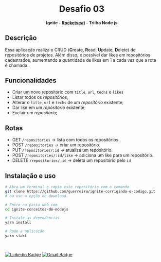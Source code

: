 <h1 align="center">Desafio 03 </h1>
<h4 align="center">Ignite - <a href="https://rocketseat.com.br/" >Rocketseat</a> - Trilha Node js</h4>

## Descrição

Essa aplicação realiza o CRUD (**C**reate, **R**ead, **U**pdate, **D**elete) de repositórios de projetos. Além disso, é possível dar likes em repositórios cadastrados, aumentando a quantidade de likes em 1 a cada vez que a rota é chamada.

## Funcionalidades

- Criar um novo repositório com `title`, `url`, `techs` e `likes`
- Listar todos os _repositórios_;
- Alterar o `title`, `url` e `techs` de um _repositório_ existente;
- Dar like em um _repositório_ existente;
- Excluir um _repositório_;

## Rotas

- GET `/repositories` → lista com todos os repositórios.
- POST `/repositories` → criar um repositório.
- PUT `/repositories/:id` → atualiza um repositório.
- POST `/repositories/:id/like` → adiciona um like para um repositório.
- DELETE `/repositories/:id` → deleta um repositório pelo `id`

## Instalação e uso

```bash
# Abra um terminal e copie este repositório com o comando
git clone https://github.com/guerreiru/ignite-corrigindo-o-codigo.git
# ou use a opção de download.

# Entre na pasta web com 
cd ignite-conceitos-do-nodejs

# Instale as dependências
yarn install

# Rode a aplicação
yarn start
```

<br>

[![Linkedin Badge](https://img.shields.io/badge/-Fernando%20Guerreiro-1293d2?style=flat-square&logo=Linkedin&logoColor=white&link=https://www.linkedin.com/in/guerreiru/)](https://www.linkedin.com/in/guerreiru/) 
[![Gmail Badge](https://img.shields.io/badge/-dev.fernandoguerreiro@gmail.com-EA4335?style=flat-square&logo=Gmail&logoColor=white&link=mailto:dev.fernandoguerreiro@gmail.com)](mailto:dev.fernandoguerreiro@gmail.com)

